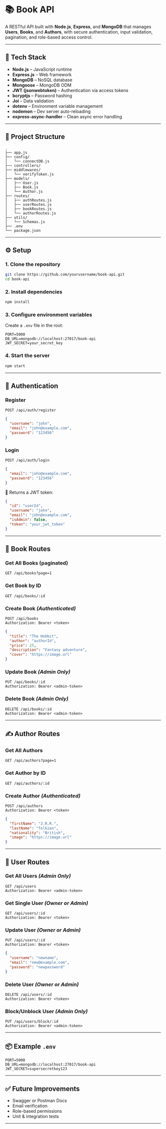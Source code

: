 # 📚 Book API

A RESTful API built with **Node.js**, **Express**, and **MongoDB** that manages **Users**, **Books**, and **Authors**, with secure authentication, input validation, pagination, and role-based access control.

---

## 🚀 Tech Stack

- **Node.js** – JavaScript runtime
- **Express.js** – Web framework
- **MongoDB** – NoSQL database
- **Mongoose** – MongoDB ODM
- **JWT (jsonwebtoken)** – Authentication via access tokens
- **bcryptjs** – Password hashing
- **Joi** – Data validation
- **dotenv** – Environment variable management
- **nodemon** – Dev server auto-reloading
- **express-async-handler** – Clean async error handling

---

## 📂 Project Structure

```
.
├── app.js
├── config/
│   └── connectDB.js
├── controllers/
├── middlewares/
│   └── verifyToken.js
├── models/
│   ├── User.js
│   ├── Book.js
│   └── Author.js
├── routes/
│   ├── authRoutes.js
│   ├── userRoutes.js
│   ├── bookRoutes.js
│   └── authorRoutes.js
├── utils/
│   └── Schemas.js
├── .env
└── package.json
```

---

## ⚙️ Setup

### 1. Clone the repository

```bash
git clone https://github.com/yourusername/book-api.git
cd book-api
```

### 2. Install dependencies

```bash
npm install
```

### 3. Configure environment variables

Create a `.env` file in the root:

```env
PORT=5000
DB_URL=mongodb://localhost:27017/book-api
JWT_SECRET=your_secret_key
```

### 4. Start the server

```bash
npm start
```

---

## 🔐 Authentication

### Register

```http
POST /api/auth/register
```

```json
{
  "username": "john",
  "email": "john@example.com",
  "password": "123456"
}
```

### Login

```http
POST /api/auth/login
```

```json
{
  "email": "john@example.com",
  "password": "123456"
}
```

🔁 Returns a JWT token:

```json
{
  "id": "userId",
  "username": "john",
  "email": "john@example.com",
  "isAdmin": false,
  "token": "your_jwt_token"
}
```

---

## 📘 Book Routes

### Get All Books (paginated)

```http
GET /api/books?page=1
```

### Get Book by ID

```http
GET /api/books/:id
```

### Create Book *(Authenticated)*

```http
POST /api/books
Authorization: Bearer <token>
```

```json
{
  "title": "The Hobbit",
  "author": "authorId",
  "price": 25,
  "description": "Fantasy adventure",
  "cover": "https://image.url"
}
```

### Update Book *(Admin Only)*

```http
PUT /api/books/:id
Authorization: Bearer <admin-token>
```

### Delete Book *(Admin Only)*

```http
DELETE /api/books/:id
Authorization: Bearer <admin-token>
```

---

## ✍️ Author Routes

### Get All Authors

```http
GET /api/authors?page=1
```

### Get Author by ID

```http
GET /api/authors/:id
```

### Create Author *(Authenticated)*

```http
POST /api/authors
Authorization: Bearer <token>
```

```json
{
  "firstName": "J.R.R.",
  "lastName": "Tolkien",
  "nationality": "British",
  "image": "https://image.url"
}
```

---

## 👤 User Routes

### Get All Users *(Admin Only)*

```http
GET /api/users
Authorization: Bearer <admin-token>
```

### Get Single User *(Owner or Admin)*

```http
GET /api/users/:id
Authorization: Bearer <token>
```

### Update User *(Owner or Admin)*

```http
PUT /api/users/:id
Authorization: Bearer <token>
```

```json
{
  "username": "newname",
  "email": "new@example.com",
  "password": "newpassword"
}
```

### Delete User *(Owner or Admin)*

```http
DELETE /api/users/:id
Authorization: Bearer <token>
```

### Block/Unblock User *(Admin Only)*

```http
PUT /api/users/block/:id
Authorization: Bearer <admin-token>
```

---

## 📦 Example `.env`

```env
PORT=5000
DB_URL=mongodb://localhost:27017/book-api
JWT_SECRET=supersecretkey123
```

---

## ✅ Future Improvements

- Swagger or Postman Docs
- Email verification
- Role-based permissions
- Unit & integration tests

---

